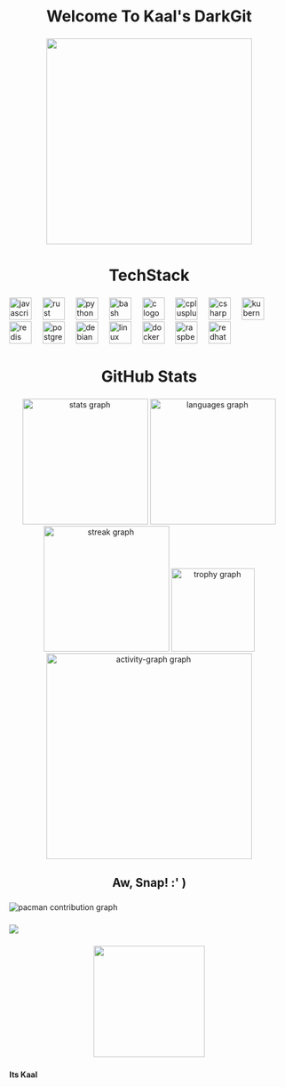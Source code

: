 <h1 align="center">Welcome To Kaal's DarkGit</h1>

###

<div align="center">
  <img height="370" src="https://www.gifcen.com/wp-content/uploads/2023/06/hacker-gif-1.gif"  />
</div>

###

<h1 align="center">TechStack</h1>

###

<div align="left">
  <img src="https://cdn.jsdelivr.net/gh/devicons/devicon/icons/javascript/javascript-original.svg" height="40" alt="javascript logo"  />
  <img width="12" />
  <img src="https://cdn.jsdelivr.net/gh/devicons/devicon/icons/rust/rust-original.svg" height="40" alt="rust logo"  />
  <img width="12" />
  <img src="https://cdn.jsdelivr.net/gh/devicons/devicon/icons/python/python-original.svg" height="40" alt="python logo"  />
  <img width="12" />
  <img src="https://cdn.jsdelivr.net/gh/devicons/devicon/icons/bash/bash-original.svg" height="40" alt="bash logo"  />
  <img width="12" />
  <img src="https://cdn.jsdelivr.net/gh/devicons/devicon/icons/c/c-original.svg" height="40" alt="c logo"  />
  <img width="12" />
  <img src="https://cdn.jsdelivr.net/gh/devicons/devicon/icons/cplusplus/cplusplus-original.svg" height="40" alt="cplusplus logo"  />
  <img width="12" />
  <img src="https://cdn.jsdelivr.net/gh/devicons/devicon/icons/csharp/csharp-original.svg" height="40" alt="csharp logo"  />
  <img width="12" />
  <img src="https://cdn.jsdelivr.net/gh/devicons/devicon/icons/kubernetes/kubernetes-plain.svg" height="40" alt="kubernetes logo"  />
  <img width="12" />
  <img src="https://cdn.jsdelivr.net/gh/devicons/devicon/icons/redis/redis-original.svg" height="40" alt="redis logo"  />
  <img width="12" />
  <img src="https://cdn.jsdelivr.net/gh/devicons/devicon/icons/postgresql/postgresql-original.svg" height="40" alt="postgresql logo"  />
  <img width="12" />
  <img src="https://cdn.jsdelivr.net/gh/devicons/devicon/icons/debian/debian-original.svg" height="40" alt="debian logo"  />
  <img width="12" />
  <img src="https://cdn.jsdelivr.net/gh/devicons/devicon/icons/linux/linux-original.svg" height="40" alt="linux logo"  />
  <img width="12" />
  <img src="https://cdn.jsdelivr.net/gh/devicons/devicon/icons/docker/docker-original.svg" height="40" alt="docker logo"  />
  <img width="12" />
  <img src="https://cdn.jsdelivr.net/gh/devicons/devicon/icons/raspberrypi/raspberrypi-original.svg" height="40" alt="raspberrypi logo"  />
  <img width="12" />
  <img src="https://cdn.jsdelivr.net/gh/devicons/devicon/icons/redhat/redhat-original.svg" height="40" alt="redhat logo"  />
</div>

###

<h1 align="center">GitHub Stats</h1>

###

<div align="center">
  <img src="https://github-readme-stats.vercel.app/api?username=Kaal-Reconf&hide_title=false&hide_rank=false&show_icons=true&include_all_commits=true&count_private=true&disable_animations=false&theme=chartreuse-dark&locale=en&hide_border=false&order=1" height="226" alt="stats graph"  />
  <img src="https://github-readme-stats.vercel.app/api/top-langs?username=Kaal-Reconf&locale=en&hide_title=false&layout=compact&card_width=320&langs_count=19&theme=chartreuse-dark&hide_border=false&order=2" height="226" alt="languages graph"  />
  <img src="https://streak-stats.demolab.com?user=Kaal-Reconf&locale=en&mode=daily&theme=highcontrast&hide_border=false&border_radius=19&order=3" height="226" alt="streak graph"  />
  <img src="https://github-profile-trophy.vercel.app?username=Kaal-Reconf&theme=matrix&column=-1&row=1&margin-w=8&margin-h=8&no-bg=false&no-frame=false&order=4" height="150" alt="trophy graph"  />
  <img src="https://github-readme-activity-graph.vercel.app/graph?username=Kaal-Reconf&radius=19&theme=react&area=true&order=5&point=39ff14&line=ff0000&area_color=39ff14&title_color=ff0000&bg_color=000000" height="370" alt="activity-graph graph"  />
</div>

###

<h2 align="center">Aw, Snap! :' )</h2>

###

<picture>
  <source media="(prefers-color-scheme: dark)" srcset="https://raw.githubusercontent.com/Kaal-Reconf/Kaal-Reconf/output/pacman-contribution-graph-dark.svg">
  <source media="(prefers-color-scheme: light)" srcset="https://raw.githubusercontent.com/Kaal-Reconf/Kaal-Reconf/output/pacman-contribution-graph.svg">
  <img alt="pacman contribution graph" src="https://raw.githubusercontent.com/Kaal-Reconf/Kaal-Reconf/output/pacman-contribution-graph.svg">
</picture>

###

<div align="left">
  <img src="https://visitor-badge.laobi.icu/badge?page_id=Kaal-Reconf.Kaal-Reconf&left_color=darkgreen&right_color=darkred&left_text=Spectators"  />
</div>

###

<div align="center">
  <img height="200" src="https://media0.giphy.com/media/40cxBsgqqwb65M5ivp/giphy.gif"  />
</div>

###

<h4 align="left">Its Kaal</h4>

###
